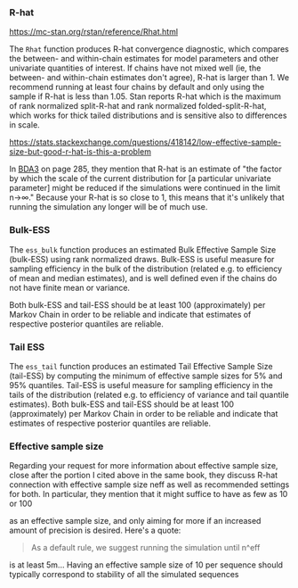 ### R-hat
https://mc-stan.org/rstan/reference/Rhat.html

The `Rhat` function produces R-hat convergence diagnostic, which compares the between- and within-chain estimates for model parameters and other univariate quantities of interest. If chains have not mixed well (ie, the between- and within-chain estimates don't agree), R-hat is larger than 1. We recommend running at least four chains by default and only using the sample if R-hat is less than 1.05. Stan reports R-hat which is the maximum of rank normalized split-R-hat and rank normalized folded-split-R-hat, which works for thick tailed distributions and is sensitive also to differences in scale.



https://stats.stackexchange.com/questions/418142/low-effective-sample-size-but-good-r-hat-is-this-a-problem

In [BDA3](http://www.stat.columbia.edu/%7Egelman/book/) on page 285, they mention that R-hat is an estimate of "the factor by which the scale of the current distribution for [a particular univariate parameter] might be reduced if the simulations were continued in the limit n→∞." Because your R-hat is so close to 1, this means that it's unlikely that running the simulation any longer will be of much use.





### Bulk-ESS

The `ess_bulk` function produces an estimated Bulk Effective Sample Size (bulk-ESS) using rank normalized draws. Bulk-ESS is useful measure for sampling efficiency in the bulk of the distribution (related e.g. to efficiency of mean and median estimates), and is well defined even if the chains do not have finite mean or variance.

Both bulk-ESS and tail-ESS should be at least 100 (approximately) per Markov Chain in order to be reliable and indicate that estimates of respective posterior quantiles are reliable.



### Tail ESS
The `ess_tail` function produces an estimated Tail Effective Sample Size (tail-ESS) by computing the minimum of effective sample sizes for 5% and 95% quantiles. Tail-ESS is useful measure for sampling efficiency in the tails of the distribution (related e.g. to efficiency of variance and tail quantile estimates).
Both bulk-ESS and tail-ESS should be at least 100
(approximately) per Markov Chain in order to be reliable and indicate that estimates of respective posterior quantiles are reliable.





### Effective sample size

Regarding your request for more information about effective sample size, close after the portion I cited above in the same book, they discuss R-hat connection with effective sample size neff as well as recommended settings for both. In particular, they mention that it might suffice to have as few as 10 or 100

as an effective sample size, and only aiming for more if an increased amount of precision is desired. Here's a quote:

> As a default rule, we suggest running the simulation until n^eff

is at least 5m... Having an effective sample size of 10 per sequence should typically correspond to stability of all the simulated sequences
